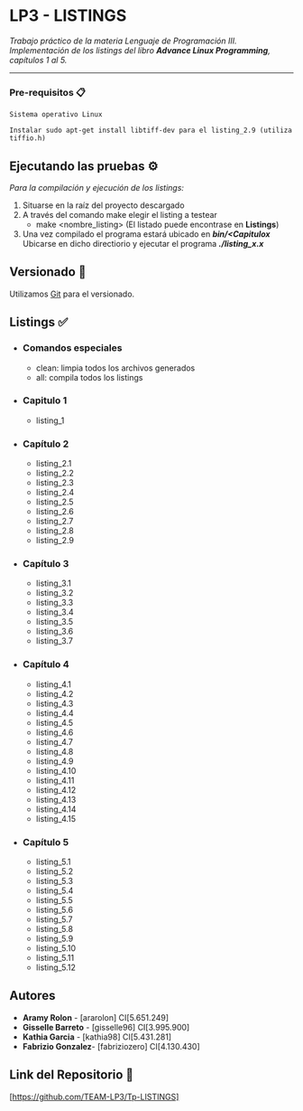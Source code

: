 # LP3 - LISTINGS

_Trabajo práctico de la materia Lenguaje de Programación III._ _Implementación
de los listings del libro **Advance Linux Programming**, capítulos 1 al 5._

---

### Pre-requisitos 📋

```
Sistema operativo Linux
```

```
Instalar sudo apt-get install libtiff-dev para el listing_2.9 (utiliza tiffio.h)
```




## Ejecutando las pruebas ⚙️

_Para la compilación y ejecución de los listings:_

1. Situarse en la raíz del proyecto descargado
2. A través del comando make elegir el listing a testear
   - make <nombre_listing> (El listado puede encontrase en **Listings**)
3. Una vez compilado el programa estará ubicado en **_bin/<Capitulox_**
   Ubicarse en dicho directiorio y ejecutar el programa **_./listing_x.x_**

## Versionado 📌

Utilizamos [Git](https://git-scm.com) para el versionado.

## Listings ✅
- ### Comandos especiales

  - clean: limpia todos los archivos generados
  - all: compila todos los listings

- ### Capitulo 1

  - listing_1

- ### Capítulo 2

  - listing_2.1
  - listing_2.2
  - listing_2.3
  - listing_2.4
  - listing_2.5
  - listing_2.6
  - listing_2.7
  - listing_2.8
  - listing_2.9

- ### Capítulo 3

  - listing_3.1
  - listing_3.2
  - listing_3.3
  - listing_3.4
  - listing_3.5
  - listing_3.6
  - listing_3.7

- ### Capítulo 4

  - listing_4.1
  - listing_4.2
  - listing_4.3
  - listing_4.4
  - listing_4.5
  - listing_4.6
  - listing_4.7
  - listing_4.8
  - listing_4.9
  - listing_4.10
  - listing_4.11
  - listing_4.12
  - listing_4.13
  - listing_4.14
  - listing_4.15

- ### Capítulo 5

  - listing_5.1
  - listing_5.2
  - listing_5.3
  - listing_5.4
  - listing_5.5
  - listing_5.6
  - listing_5.7
  - listing_5.8
  - listing_5.9
  - listing_5.10
  - listing_5.11
  - listing_5.12

## Autores 

- **Aramy Rolon** - [ararolon]	 CI[5.651.249]
- **Gisselle Barreto** - [gisselle96]   CI[3.995.900]
- **Kathia Garcia**    - [kathia98]     CI[5.431.281]
- **Fabrizio Gonzalez**- [fabriziozero] CI[4.130.430]

## Link del Repositorio 📌
[https://github.com/TEAM-LP3/Tp-LISTINGS]






